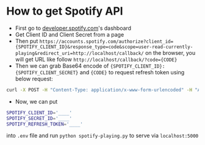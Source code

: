 # How to get Spotify API

- First go to [developer.spotify.com](https://developer.spotify.com/)'s dashboard
- Get Client ID and Client Secret from a page
- Then put `https://accounts.spotify.com/authorize?client_id={SPOTIFY_CLIENT_ID}&response_type=code&scope=user-read-currently-playing&redirect_uri=http://localhost/callback/` on the browser, you will get URL like follow `http://localhost/callback/?code={CODE}`
- Then we can grab Base64 encode of `{SPOTIFY_CLIENT_ID}:{SPOTIFY_CLIENT_SECRET}` and `{CODE}` to request refresh token using below request:

```sh
curl -X POST -H "Content-Type: application/x-www-form-urlencoded" -H "Authorization: Basic {ENCODE}" -d "grant_type=authorization_code&redirect_uri=http://localhost/callback/&code={CODE}" https://accounts.spotify.com/api/token
```

- Now, we can put

```sh
SPOTIFY_CLIENT_ID='____'
SPOTIFY_SECRET_ID='____'
SPOTIFY_REFRESH_TOKEN='____'
```

into `.env` file and run `python spotify-playing.py` to serve via `localhost:5000`
